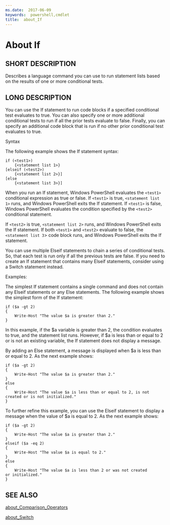 ```yaml
---
ms.date:  2017-06-09
keywords:  powershell,cmdlet
title:  about_If
---
```


# About If

## SHORT DESCRIPTION
Describes a language command you can use to run statement lists based on the results of one or more conditional tests.


## LONG DESCRIPTION
You can use the If statement to run code blocks if a specified conditional test evaluates to true. You can also specify one or more additional conditional tests to run if all the prior tests evaluate to false. Finally, you can specify an additional code block that is run if no other prior conditional test evaluates to true.

Syntax

The following example shows the If statement syntax:


```
if (<test1>)   
    {<statement list 1>}  
[elseif (<test2>)  
    {<statement list 2>}]  
[else  
    {<statement list 3>}]
```


When you run an If statement,
Windows PowerShell evaluates the `<test1>` conditional expression as true or false.
If `<test1>` is true, `<statement list 1>` runs,
and  Windows PowerShell exits the If statement.
If `<test1>` is false,
Windows PowerShell evaluates the condition specified by the `<test2>` conditional statement.

If `<test2>` is true, `<statement list 2>` runs,
and  Windows PowerShell exits the If statement.
If both `<test1>` and `<test2>` evaluate to false,
the `<statement list 3`> code block runs,
and  Windows PowerShell exits the If statement.

You can use multiple Elseif statements to chain a series of conditional tests.
So, that each test is run only if all the previous tests are false.
If you need to create an If statement that contains many Elseif statements,
consider using a Switch statement instead.

Examples:

The simplest If statement contains a single command
and does not contain any Elseif statements or any Else statements.
The following example shows the simplest form of the If statement:

```
if ($a -gt 2)  
{  
    Write-Host "The value $a is greater than 2."  
}
```

In this example, if the $a variable is greater than 2,
the condition evaluates to true, and the statement list runs.
However, if $a is less than or equal to 2 or is not an existing variable,
the If statement does not display a message.

By adding an Else statement,
a message is displayed when $a is less than or equal to 2.
As the next example shows:

```
if ($a -gt 2)  
{  
    Write-Host "The value $a is greater than 2."  
}  
else  
{  
    Write-Host "The value $a is less than or equal to 2, is not   
created or is not initialized."  
}
```

To further refine this example,
you can use the Elseif statement to display a message when the value of $a is equal to 2.
As the next example shows:


```
if ($a -gt 2)  
{  
    Write-Host "The value $a is greater than 2."  
}  
elseif ($a -eq 2)  
{  
    Write-Host "The value $a is equal to 2."  
}  
else  
{  
    Write-Host "The value $a is less than 2 or was not created   
or initialized."  
}
```



## SEE ALSO

[about_Comparison_Operators](about_Comparison_Operators.md)

[about_Switch](about_Switch.md)

